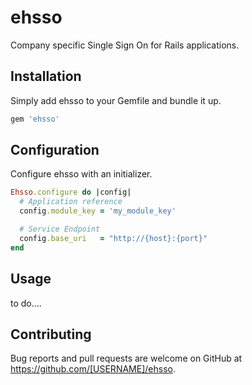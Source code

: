 # ehsso

Company specific Single Sign On for Rails applications.

## Installation

Simply add ehsso to your Gemfile and bundle it up.

```Ruby
gem 'ehsso'
```

## Configuration

Configure ehsso with an initializer.

```Ruby
Ehsso.configure do |config|
  # Application reference
  config.module_key = 'my_module_key'

  # Service Endpoint
  config.base_uri   = "http://{host}:{port}"
end
```

## Usage

to do....

## Contributing

Bug reports and pull requests are welcome on GitHub at https://github.com/[USERNAME]/ehsso.
